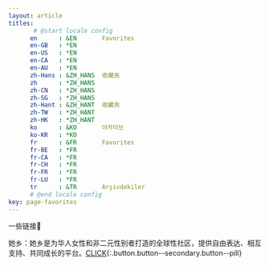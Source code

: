 ```yaml
---
layout: article
titles:
       # @start locale config
      en      : &EN       Favorites
      en-GB   : *EN
      en-US   : *EN
      en-CA   : *EN
      en-AU   : *EN
      zh-Hans : &ZH_HANS  收藏夹
      zh      : *ZH_HANS
      zh-CN   : *ZH_HANS
      zh-SG   : *ZH_HANS
      zh-Hant : &ZH_HANT  收藏夾
      zh-TW   : *ZH_HANT
      zh-HK   : *ZH_HANT
      ko      : &KO       아카이브
      ko-KR   : *KO
      fr      : &FR       Favorites
      fr-BE   : *FR
      fr-CA   : *FR
      fr-CH   : *FR
      fr-FR   : *FR
      fr-LU   : *FR
      tr      : &TR       Arşivdekiler
      # @end locale config
key: page-favorites
---
```


一些链接🔗

她乡：她乡是为华人女性和非二元性别者打造的全球性社区，提供自由表达、相互支持、共同成长的平台。[CLICK](https://www.womenoverseas.com/){:.button.button--secondary.button--pill}

